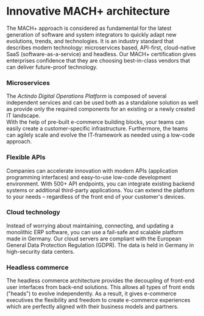 # Innovative MACH+ architecture

The MACH+ approach is considered as fundamental for the latest generation of software and system integrators to quickly adapt new evolutions, trends, and technologies. 
It is an industry standard that describes modern technology: microservices based, API-first, cloud-native SaaS (software-as-a-service) and headless. Our MACH+ certification gives enterprises confidence that they are choosing best-in-class vendors that can deliver future-proof technology.


### Microservices
The *Actindo Digital Operations Platform* is composed of several independent services and can be used both as a standalone solution as well as provide only the required components for an existing or a newly created IT landscape.   
With the help of pre-built e-commerce building blocks, your teams can easily create a customer-specific infrastructure. 
Furthermore, the teams can agilely scale and evolve the IT-framework as needed using a low-code approach.


### Flexible APIs

Companies can accelerate innovation with modern APIs (application programming interfaces) and easy-to-use low-code development environment. With 500+ API endpoints, you can integrate existing backend systems or additional third-party applications. 
You can extend the platform to your needs &ndash; regardless of the front end of your customer's devices. 


### Cloud technology

Instead of worrying about maintaining, connecting, and updating a monolithic ERP software, you can use a fail-safe and scalable platform made in Germany. 
Our cloud servers are compliant with the European General Data Protection Regulation (GDPR). The data is held in Germany in high-security data centers.

### Headless commerce 

The headless commerce architecture provides the decoupling of front-end user interfaces from back-end solutions. This allows all types of front ends ("heads") to evolve independently. 
As a result, it gives e-commerce executives the flexibility and freedom to create e-commerce experiences which are perfectly aligned with their business models and partners. 
